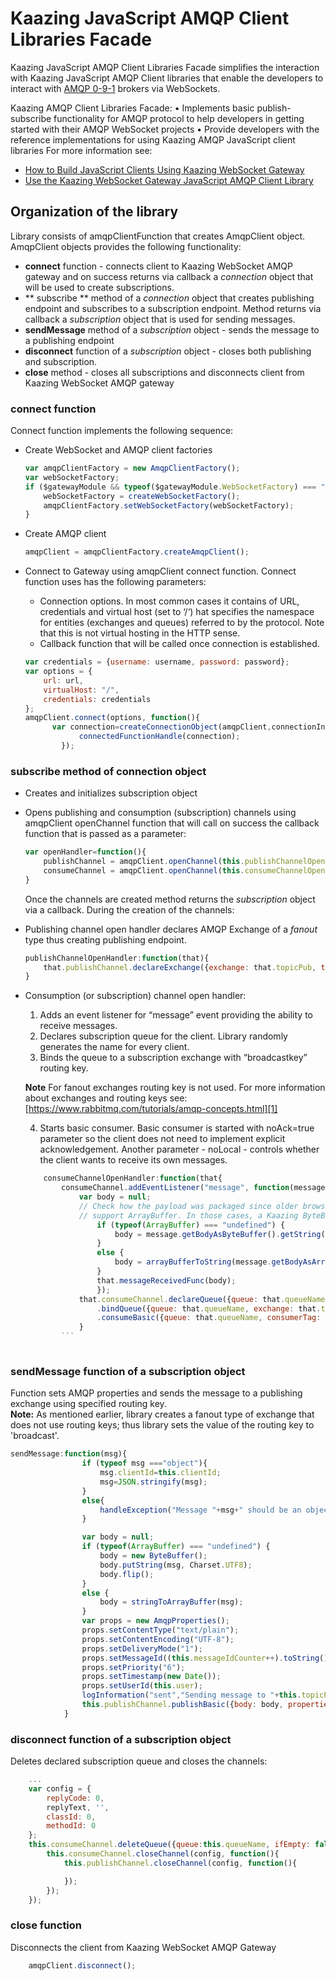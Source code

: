 # Kaazing JavaScript AMQP Client Libraries Facade
Kaazing JavaScript AMQP Client Libraries Facade simplifies the interaction with Kaazing JavaScript AMQP Client libraries that enable the developers to interact with [AMQP 0-9-1](https://www.rabbitmq.com/tutorials/amqp-concepts.html) brokers via WebSockets.

Kaazing AMQP Client Libraries Facade:
• Implements basic publish-subscribe functionality for AMQP protocol to help developers in getting started with their AMQP WebSocket projects 
• Provide developers with the reference implementations for using Kaazing AMQP JavaScript client libraries
For more information see:
- [How to Build JavaScript Clients Using Kaazing  WebSocket Gateway][2]
- [Use the Kaazing WebSocket Gateway JavaScript AMQP Client Library][3]

## Organization of the library
Library consists of amqpClientFunction that creates AmqpClient object. AmqpClient objects provides the following functionality:
- **connect** function - connects client to Kaazing WebSocket AMQP gateway and on success returns via callback a _connection_ object that will be used to create subscriptions.
- ** subscribe ** method of a _connection_ object that creates publishing endpoint and subscribes to a subscription endpoint. Method returns via callback a _subscription_ object that is used for sending messages.
- **sendMessage** method of a _subscription_ object - sends the message to a publishing endpoint
- **disconnect** function of a _subscription_ object - closes both publishing and subscription.
- **close** method - closes all subscriptions and disconnects client from Kaazing WebSocket AMQP gateway


### **connect** function
Connect function implements the following sequence:

- Create WebSocket and AMQP client factories

	```javascript
	var amqpClientFactory = new AmqpClientFactory();  
	var webSocketFactory;  
	if ($gatewayModule && typeof($gatewayModule.WebSocketFactory) === "function") {  
		webSocketFactory = createWebSocketFactory();  
		amqpClientFactory.setWebSocketFactory(webSocketFactory);  
	}
	```

- Create AMQP client

	```javascript
	amqpClient = amqpClientFactory.createAmqpClient();
	```

- Connect to Gateway using amqpClient connect function. Connect function uses has the following parameters:
	- Connection options. In most common cases it contains of URL, credentials and virtual host (set to ‘/‘) hat specifies the namespace for entities (exchanges and queues) referred to by the protocol. Note that this is not virtual hosting in the HTTP sense.
	- Callback function that will be called once connection is established. 

	```javascript
	var credentials = {username: username, password: password};  
	var options = {  
		url: url,  
		virtualHost: "/",  
		credentials: credentials  
	};  
	amqpClient.connect(options, function(){
          var connection=createConnectionObject(amqpClient,connectionInfo.username);
                connectedFunctionHandle(connection);
            });
	```
	
### **subscribe** method of connection object
- Creates and initializes subscription object
- Opens publishing and consumption (subscription) channels using amqpClient openChannel function that will call on success the callback function that is passed as a parameter:  
	
	```javascript
	var openHandler=function(){  
		publishChannel = amqpClient.openChannel(this.publishChannelOpenHandler);  
		consumeChannel = amqpClient.openChannel(this.consumeChannelOpenHandler);  
	}		
	```
		
	Once the channels are created method returns the _subscription_ object via a callback.
	During the creation of the channels:
- Publishing channel open handler declares AMQP Exchange of a _fanout_ type thus creating publishing endpoint.
		
	```javascript
	publishChannelOpenHandler:function(that){
    	that.publishChannel.declareExchange({exchange: that.topicPub, type: "fanout"});
    }
	```		
- Consumption (or subscription) channel open handler:
	1. Adds an event listener for “message” event providing the ability to receive messages. 
	2. Declares subscription queue for the client. Library randomly generates the name for every client.
	3. Binds the queue to a subscription exchange with “broadcastkey” routing key. 
		
	**Note** For fanout exchanges routing key is not used. For more information about exchanges and routing keys see: [https://www.rabbitmq.com/tutorials/amqp-concepts.html][1] 
		
	4. Starts basic consumer. Basic consumer is started with noAck=true parameter so the client does not need to implement explicit acknowledgement. Another parameter - noLocal - controls whether the client wants to receive its own messages.
	
	```javascript
		consumeChannelOpenHandler:function(that{  
			consumeChannel.addEventListener("message", function(message) {  
				var body = null;  
				// Check how the payload was packaged since older browsers like IE7 don't  
				// support ArrayBuffer. In those cases, a Kaazing ByteBuffer was used instead.  
					if (typeof(ArrayBuffer) === "undefined") {  
						body = message.getBodyAsByteBuffer().getString(Charset.UTF8);  
					}  
					else {  
						body = arrayBufferToString(message.getBodyAsArrayBuffer());  
					}  
					that.messageReceivedFunc(body);
					});  
		 		that.consumeChannel.declareQueue({queue: that.queueName})
                    .bindQueue({queue: that.queueName, exchange: that.topicSub, routingKey: routingKey })
                    .consumeBasic({queue: that.queueName, consumerTag: that.clientId, noAck: true, noLocal:that.noLocal })  
				}
			```
			
### **sendMessage** function of a subscription object
Function sets AMQP properties and sends the message to a publishing exchange using specified routing key.   
**Note:** As mentioned earlier, library creates a fanout type of exchange that does not use routing keys; thus library sets the value of the routing key to 'broadcast'.

```javascript
sendMessage:function(msg){
                if (typeof msg ==="object"){
					msg.clientId=this.clientId;
                    msg=JSON.stringify(msg);
                }
                else{
                    handleException("Message "+msg+" should be an object!");
                }

                var body = null;
                if (typeof(ArrayBuffer) === "undefined") {
                    body = new ByteBuffer();
                    body.putString(msg, Charset.UTF8);
                    body.flip();
                }
                else {
                    body = stringToArrayBuffer(msg);
                }
                var props = new AmqpProperties();
                props.setContentType("text/plain");
                props.setContentEncoding("UTF-8");
                props.setDeliveryMode("1");
                props.setMessageId((this.messageIdCounter++).toString());
                props.setPriority("6");
                props.setTimestamp(new Date());
                props.setUserId(this.user);
				logInformation("sent","Sending message to "+this.topicPub+": "+ msg, "sent");
                this.publishChannel.publishBasic({body: body, properties: props, exchange: this.topicPub, routingKey: routingKey});
            }
```
		
### **disconnect** function of a subscription object
Deletes declared subscription queue and closes the channels:
```javascript
	...
	var config = {
        replyCode: 0, 
        replyText, '', 
        classId: 0,
        methodId: 0
    };
    this.consumeChannel.deleteQueue({queue:this.queueName, ifEmpty: false}, function(){
	    this.consumeChannel.closeChannel(config, function(){
    		this.publishChannel.closeChannel(config, function(){

        	});
		});
	});
```

### **close** function
Disconnects the client from Kaazing WebSocket AMQP Gateway
```javascript
	amqpClient.disconnect();
```



[1]:	https://www.rabbitmq.com/tutorials/amqp-concepts.html
[2]:	http://developer.kaazing.com/documentation/amqp/4.0/dev-js/o_dev_js.html#keglibs
[3]:	http://developer.kaazing.com/documentation/amqp/4.0/dev-js/p_dev_js_client.html

